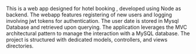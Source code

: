 This is a web app designed for hotel booking , developed using Node as backend. 
The webapp features registering of new users and logging involving jwt tokens for authentication.
The user date is stored in Mysql Database and retrieved upon querying.
The application leverages the MVC architectural pattern to manage the interaction with a MySQL database.
The project is structured with dedicated models, controllers, and views directories.
